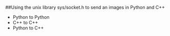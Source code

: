 ##Using the unix library sys/socket.h to send an images in Python and C++
* Python to Python
* C++ to C++
* Python to C++
